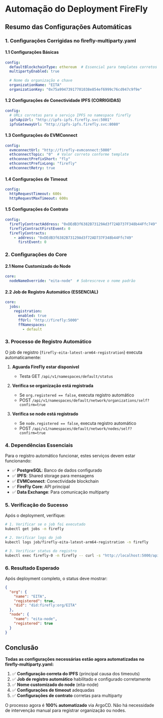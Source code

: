 # Automação do Deployment FireFly

## Resumo das Configurações Automáticas

### 1. Configurações Corrigidas no firefly-multiparty.yaml

#### 1.1 Configurações Básicas
```yaml
config:
  defaultBlockchainType: ethereum  # Essencial para templates corretos
  multipartyEnabled: true
  
  # Nome da organização e chave
  organizationName: "EITA"
  organizationKey: "0x75a99473917701038e854ef6999c76cd947c9f9e"
```

#### 1.2 Configurações de Conectividade IPFS (CORRIGIDAS)
```yaml
config:
  # URLs corretas para o serviço IPFS no namespace firefly
  ipfsApiUrl: "http://ipfs-ipfs.firefly.svc:5001"
  ipfsGatewayUrl: "http://ipfs-ipfs.firefly.svc:8080"
```

#### 1.3 Configurações do EVMConnect
```yaml
config:
  evmconnectUrl: "http://firefly-evmconnect:5000"
  ethconnectTopic: "0"  # Valor correto conforme template
  ethconnectPrefixShort: "fly"
  ethconnectPrefixLong: "firefly"
  ethconnectRetry: true
```

#### 1.4 Configurações de Timeout
```yaml
config:
  httpRequestTimeout: 600s
  httpRequestMaxTimeout: 600s
```

#### 1.5 Configurações do Contrato
```yaml
config:
  fireflyContractAddress: "0xDEdB3f6382B73129Ad3f72AD737F348b44Ffc749"
  fireflyContractFirstEvent: 0
  fireflyContracts:
    - address: "0xDEdB3f6382B73129Ad3f72AD737F348b44Ffc749"
      firstEvent: 0
```

### 2. Configurações do Core

#### 2.1 Nome Customizado do Node
```yaml
core:
  nodeNameOverride: "eita-node"  # Sobrescreve o nome padrão
```

#### 2.2 Job de Registro Automático (ESSENCIAL)
```yaml
core:
  jobs:
    registration:
      enabled: true
      ffUrl: "http://firefly:5000"
      ffNamespaces:
        - default
```

### 3. Processo de Registro Automático

O job de registro (`firefly-eita-latest-arm64-registration`) executa automaticamente:

1. **Aguarda FireFly estar disponível**
   - Testa GET `/api/v1/namespaces/default/status`

2. **Verifica se organização está registrada**
   - Se `org.registered == false`, executa registro automático
   - POST `/api/v1/namespaces/default/network/organizations/self?confirm=true`

3. **Verifica se node está registrado**
   - Se `node.registered == false`, executa registro automático  
   - POST `/api/v1/namespaces/default/network/nodes/self?confirm=true`

### 4. Dependências Essenciais

Para o registro automático funcionar, estes serviços devem estar funcionando:

- ✅ **PostgreSQL**: Banco de dados configurado
- ✅ **IPFS**: Shared storage para mensagens
- ✅ **EVMConnect**: Conectividade blockchain
- ✅ **FireFly Core**: API principal
- ✅ **Data Exchange**: Para comunicação multiparty

### 5. Verificação do Sucesso

Após o deployment, verifique:

```bash
# 1. Verificar se o job foi executado
kubectl get jobs -n firefly

# 2. Verificar logs do job
kubectl logs job/firefly-eita-latest-arm64-registration -n firefly

# 3. Verificar status do registro
kubectl exec firefly-0 -n firefly -- curl -s "http://localhost:5000/api/v1/namespaces/default/status" | jq '.org.registered, .node.registered'
```

### 6. Resultado Esperado

Após deployment completo, o status deve mostrar:

```json
{
  "org": {
    "name": "EITA",
    "registered": true,
    "did": "did:firefly:org/EITA"
  },
  "node": {
    "name": "eita-node",
    "registered": true
  }
}
```

## Conclusão

**Todas as configurações necessárias estão agora automatizadas no firefly-multiparty.yaml:**

1. ✅ **Configuração correta do IPFS** (principal causa dos timeouts)
2. ✅ **Job de registro automático** habilitado e configurado corretamente
3. ✅ **Nome customizado do node** (eita-node)
4. ✅ **Configurações de timeout** adequadas
5. ✅ **Configurações de contrato** corretas para multiparty

O processo agora é **100% automatizado** via ArgoCD. Não há necessidade de intervenção manual para registrar organização ou nodes.